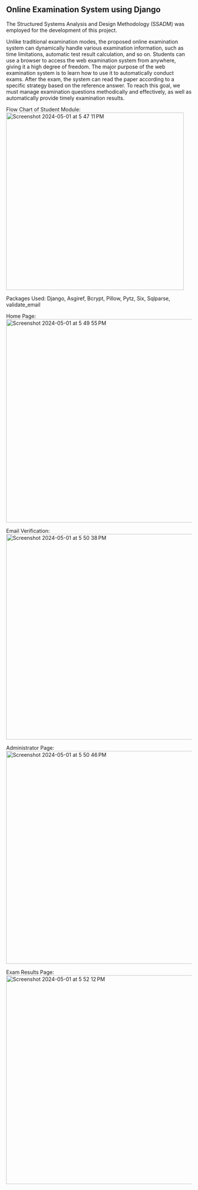 ## Online Examination System using Django

The Structured Systems Analysis and Design Methodology (SSADM) was employed for the development of this project.

Unlike traditional examination modes, the proposed online examination system can dynamically handle various examination information, such as time limitations, automatic test result calculation, and so on. Students can use a browser to access the web examination system from anywhere, giving it a high degree of freedom.
The major purpose of the web examination system is to learn how to use it to automatically conduct exams. After the exam, the system can read the paper according to a specific strategy based on the reference answer. To reach this goal, we must manage examination questions methodically and effectively, as well as automatically provide timely examination results.

Flow Chart of Student Module:
<img width="482" alt="Screenshot 2024-05-01 at 5 47 11 PM" src="https://github.com/NavatejS/Online-Examination-System-Django/assets/164386165/529fe857-8712-4e8f-a4dc-bc8717813b7e">

Packages Used: Django, Asgiref, Bcrypt, Pillow, Pytz, Six, Sqlparse, validate_email

Home Page:
<img width="552" alt="Screenshot 2024-05-01 at 5 49 55 PM" src="https://github.com/NavatejS/Online-Examination-System-Django/assets/164386165/67ace94c-5c9b-45b2-bd40-8d4fbf079c89">

Email Verification: 
<img width="558" alt="Screenshot 2024-05-01 at 5 50 38 PM" src="https://github.com/NavatejS/Online-Examination-System-Django/assets/164386165/41cbabf6-7cd4-4f89-ad54-2ef8c03933f0">

Administrator Page:
<img width="578" alt="Screenshot 2024-05-01 at 5 50 46 PM" src="https://github.com/NavatejS/Online-Examination-System-Django/assets/164386165/140a5275-0c4c-42c8-b152-a97dc4402326">

Exam Results Page:
<img width="567" alt="Screenshot 2024-05-01 at 5 52 12 PM" src="https://github.com/NavatejS/Online-Examination-System-Django/assets/164386165/725d8579-e82b-43e0-85a1-f1d16d7c1104">

